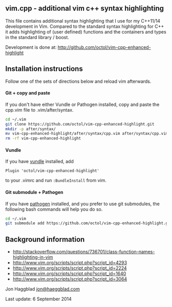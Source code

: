 vim.cpp - additional vim c++ syntax highlighting
------------------------------------------

This file contains additional syntax highlighting that I use for my C++11/14
development in Vim. Compared to the standard syntax highlighting for C++ it
adds highlighting of (user defined) functions and the containers and types 
in the standard library / boost.

Development is done at: http://github.com/octol/vim-cpp-enhanced-highlight

Installation instructions
-----------
Follow one of the sets of directions below and reload vim afterwards.

#### Git + copy and paste
If you don't have either Vundle or Pathogen installed, copy and
paste the cpp.vim file to .vim/after/syntax.
```sh
cd ~/.vim
git clone https://github.com/octol/vim-cpp-enhanced-highlight.git
mkdir -p after/syntax/
mv vim-cpp-enhanced-highlight/after/syntax/cpp.vim after/syntax/cpp.vim
rm -rf vim-cpp-enhanced-highlight
```

#### Vundle
If you have [vundle](https://github.com/gmarik/Vundle.vim) installed, 
add 
```vim
Plugin 'octol/vim-cpp-enhanced-highlight'
```
to your .vimrc and run `:BundleInstall` from vim.


#### Git submodule + Pathogen
If you have [pathogen](https://github.com/tpope/vim-pathogen) installed,
and you prefer to use git submodules, the following bash commands will help
you do so.
```sh
cd ~/.vim
git submodule add https://github.com/octol/vim-cpp-enhanced-highlight.git bundle/syntax/
```

Background information
---------

- http://stackoverflow.com/questions/736701/class-function-names-highlighting-in-vim
- http://www.vim.org/scripts/script.php?script_id=4293
- http://www.vim.org/scripts/script.php?script_id=2224
- http://www.vim.org/scripts/script.php?script_id=1640
- http://www.vim.org/scripts/script.php?script_id=3064

Jon Haggblad <jon@haeggblad.com>

Last update: 6 September 2014
